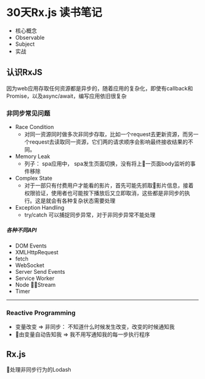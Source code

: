 # 30天Rx.js 读书笔记


- 核心概念
- Observable
- Subject
- 实战


## 认识RxJS
  因为web应用存取任何资源都是异步的，随着应用的复杂化，即使有callback和Promise，以及async/await，编写应用依旧很复杂


### 非同步常见问题
 - Race Condition
    - 对同一资源同时做多次非同步存取，比如一个request去更新资源，而另一个request去读取同一资源，它们两的请求顺序会影响最终接收结果的不同。
 - Memory Leak
    - 列子： spa应用中， spa发生页面切换，没有将上一页面body监听的事件移除
 - Complex State
    - 对于一部只有付费用户才能看的影片，首先可能先抓取影片信息，接着权限验证，使用者也可能按下播放后又立即取消，这些都是非同步的执行。这是就会有各种复杂状态需要处理
 - Exception Handling
    - try/catch 可以捕捉同步异常，对于非同步异常不能处理
  
##### 各种不同API
- DOM Events
- XMLHttpRequest
- fetch
- WebSocket
- Server Send Events
- Service Worker
- Node Stream
- Timer

---
### Reactive Programming
 - 变量改变 => 非同步： 不知道什么时候发生改变，改变的时候通知我
 - 由变量自动告知我 => 我不用写通知我的每一步执行程序


## Rx.js
处理非同步行为的Lodash
